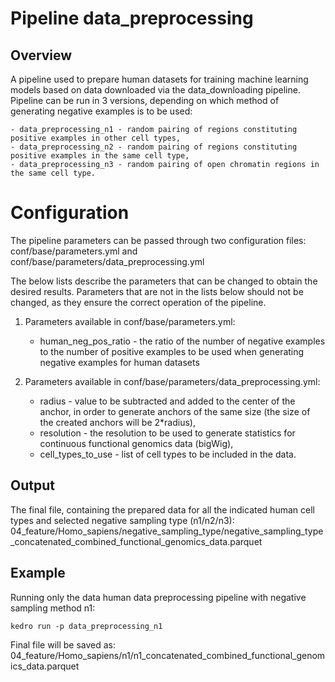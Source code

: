 # Pipeline data_preprocessing

## Overview

A pipeline used to prepare human datasets for training machine learning models based on data downloaded via the data_downloading pipeline. Pipeline can be run in 3 versions, depending on which method of generating negative examples is to be used:

    - data_preprocessing_n1 - random pairing of regions constituting positive examples in other cell types,
    - data_preprocessing_n2 - random pairing of regions constituting positive examples in the same cell type,
    - data_preprocessing_n3 - random pairing of open chromatin regions in the same cell type.

# Configuration

The pipeline parameters can be passed through two configuration files: conf/base/parameters.yml and conf/base/parameters/data_preprocessing.yml

The below lists describe the parameters that can be changed to obtain the desired results. Parameters that are not in the lists below should not be changed, as they ensure the correct operation of the pipeline. 

1. Parameters available in conf/base/parameters.yml:
    - human_neg_pos_ratio - the ratio of the number of negative examples to the number of positive examples to be used when generating negative examples for human datasets

2. Parameters available in conf/base/parameters/data_preprocessing.yml:
    - radius - value to be subtracted and added to the center of the anchor, in order to generate anchors of the same size (the size of the created anchors will be 2*radius),
    - resolution - the resolution to be used to generate statistics for continuous functional genomics data (bigWig),
    - cell_types_to_use - list of cell types to be included in the data.

## Output

The final file, containing the prepared data for all the indicated human cell types and selected negative sampling type (n1/n2/n3): 04_feature/Homo_sapiens/negative_sampling_type/negative_sampling_type_concatenated_combined_functional_genomics_data.parquet

## Example

Running only the data human data preprocessing pipeline with negative sampling method n1:

    kedro run -p data_preprocessing_n1

Final file will be saved as: 04_feature/Homo_sapiens/n1/n1_concatenated_combined_functional_genomics_data.parquet


